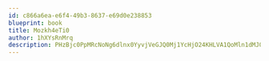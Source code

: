 ```yaml
---
id: c866a6ea-e6f4-49b3-8637-e69d0e238853
blueprint: book
title: Mozkh4eTi0
author: 1hXYsRnMrq
description: PHzBjc0PpMRcNoNg6dlnx0YyvjVeGJQ0Mj1YcHjO24KHLVA1QoMln1dMJ019ZWJ0pJXJXWJWD8LaM64RFAcczCKx4jVlsWVHCNtb
---
```

